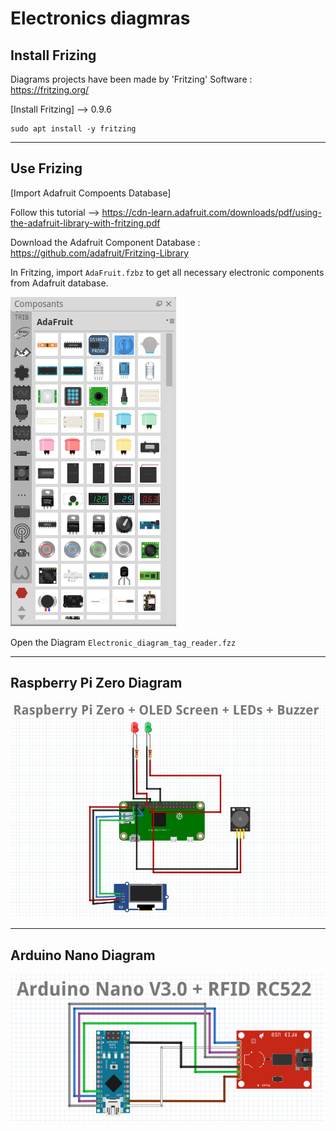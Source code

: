 # Electronics diagmras

## Install Frizing

Diagrams projects have been made by 'Fritzing' Software : https://fritzing.org/

[Install Fritzing] --> 0.9.6

```shell
sudo apt install -y fritzing
```

-----------------


## Use Frizing

[Import Adafruit Compoents Database]

Follow this tutorial --> https://cdn-learn.adafruit.com/downloads/pdf/using-the-adafruit-library-with-fritzing.pdf

Download the Adafruit Component Database : https://github.com/adafruit/Fritzing-Library

In Fritzing, import `AdaFruit.fzbz` to get all necessary electronic components from Adafruit database.

<img src="https://github.com/coded-with-claws/nfc_tag_reader_simulator/blob/main/Electronics/Fritzing/Adafruit_Database_Component.png"/>

Open the Diagram `Electronic_diagram_tag_reader.fzz`

-----------------

## Raspberry Pi Zero Diagram

<img src="https://github.com/coded-with-claws/nfc_tag_reader_simulator/blob/main/Electronics/Fritzing/1_Raspberry_Pi_Zero_OLED_Buzzer_LEDs.png"/>

-----------------

## Arduino Nano Diagram

<img src="https://github.com/coded-with-claws/nfc_tag_reader_simulator/blob/main/Electronics/Fritzing/2_Arduino_Nano_V3_RFID_RC522.png"/>


